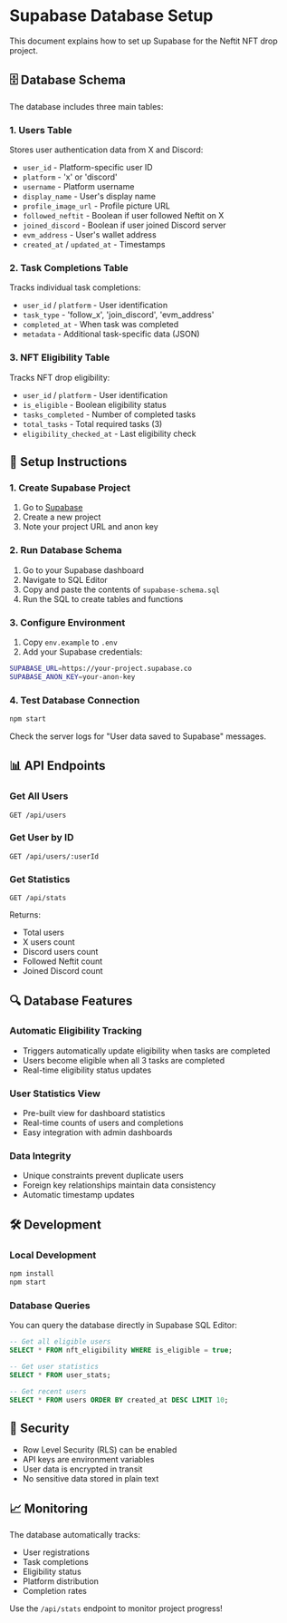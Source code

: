 # Supabase Database Setup

This document explains how to set up Supabase for the Neftit NFT drop project.

## 🗄️ **Database Schema**

The database includes three main tables:

### **1. Users Table**
Stores user authentication data from X and Discord:
- `user_id` - Platform-specific user ID
- `platform` - 'x' or 'discord'
- `username` - Platform username
- `display_name` - User's display name
- `profile_image_url` - Profile picture URL
- `followed_neftit` - Boolean if user followed Neftit on X
- `joined_discord` - Boolean if user joined Discord server
- `evm_address` - User's wallet address
- `created_at` / `updated_at` - Timestamps

### **2. Task Completions Table**
Tracks individual task completions:
- `user_id` / `platform` - User identification
- `task_type` - 'follow_x', 'join_discord', 'evm_address'
- `completed_at` - When task was completed
- `metadata` - Additional task-specific data (JSON)

### **3. NFT Eligibility Table**
Tracks NFT drop eligibility:
- `user_id` / `platform` - User identification
- `is_eligible` - Boolean eligibility status
- `tasks_completed` - Number of completed tasks
- `total_tasks` - Total required tasks (3)
- `eligibility_checked_at` - Last eligibility check

## 🚀 **Setup Instructions**

### **1. Create Supabase Project**
1. Go to [Supabase](https://supabase.com)
2. Create a new project
3. Note your project URL and anon key

### **2. Run Database Schema**
1. Go to your Supabase dashboard
2. Navigate to SQL Editor
3. Copy and paste the contents of `supabase-schema.sql`
4. Run the SQL to create tables and functions

### **3. Configure Environment**
1. Copy `env.example` to `.env`
2. Add your Supabase credentials:
```bash
SUPABASE_URL=https://your-project.supabase.co
SUPABASE_ANON_KEY=your-anon-key
```

### **4. Test Database Connection**
```bash
npm start
```

Check the server logs for "User data saved to Supabase" messages.

## 📊 **API Endpoints**

### **Get All Users**
```
GET /api/users
```

### **Get User by ID**
```
GET /api/users/:userId
```

### **Get Statistics**
```
GET /api/stats
```
Returns:
- Total users
- X users count
- Discord users count
- Followed Neftit count
- Joined Discord count

## 🔍 **Database Features**

### **Automatic Eligibility Tracking**
- Triggers automatically update eligibility when tasks are completed
- Users become eligible when all 3 tasks are completed
- Real-time eligibility status updates

### **User Statistics View**
- Pre-built view for dashboard statistics
- Real-time counts of users and completions
- Easy integration with admin dashboards

### **Data Integrity**
- Unique constraints prevent duplicate users
- Foreign key relationships maintain data consistency
- Automatic timestamp updates

## 🛠️ **Development**

### **Local Development**
```bash
npm install
npm start
```

### **Database Queries**
You can query the database directly in Supabase SQL Editor:

```sql
-- Get all eligible users
SELECT * FROM nft_eligibility WHERE is_eligible = true;

-- Get user statistics
SELECT * FROM user_stats;

-- Get recent users
SELECT * FROM users ORDER BY created_at DESC LIMIT 10;
```

## 🔐 **Security**

- Row Level Security (RLS) can be enabled
- API keys are environment variables
- User data is encrypted in transit
- No sensitive data stored in plain text

## 📈 **Monitoring**

The database automatically tracks:
- User registrations
- Task completions
- Eligibility status
- Platform distribution
- Completion rates

Use the `/api/stats` endpoint to monitor project progress!

